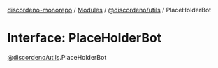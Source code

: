 [discordeno-monorepo](../README.md) / [Modules](../modules.md) / [@discordeno/utils](../modules/discordeno_utils.md) / PlaceHolderBot

# Interface: PlaceHolderBot

[@discordeno/utils](../modules/discordeno_utils.md).PlaceHolderBot
